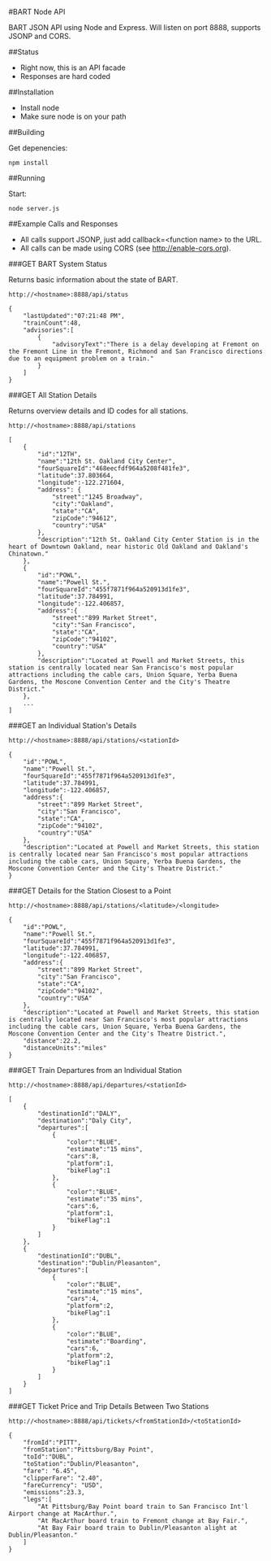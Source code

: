 #BART Node API

BART JSON API using Node and Express.  Will listen on port 8888, supports JSONP and CORS.

##Status

* Right now, this is an API facade
* Responses are hard coded

##Installation

* Install node
* Make sure node is on your path

##Building

Get depenencies:

```
npm install
```

##Running

Start:

```
node server.js
```

##Example Calls and Responses

* All calls support JSONP, just add callback=&lt;function name&gt; to the URL.
* All calls can be made using CORS (see http://enable-cors.org).

###GET BART System Status

Returns basic information about the state of BART.

```
http://<hostname>:8888/api/status
```

```
{
	"lastUpdated":"07:21:48 PM",
	"trainCount":48,
	"advisories":[
		{
			"advisoryText":"There is a delay developing at Fremont on the Fremont Line in the Fremont, Richmond and San Francisco directions due to an equipment problem on a train."
		}
	]
}
```

###GET All Station Details

Returns overview details and ID codes for all stations.

```
http://<hostname>:8888/api/stations
```

```
[
	{
		"id":"12TH",
		"name":"12th St. Oakland City Center",
		"fourSquareId":"468eecfdf964a5208f481fe3",
		"latitude":37.803664,
		"longitude":-122.271604,
		"address": {
			"street":"1245 Broadway",
			"city":"Oakland",
			"state":"CA",
			"zipCode":"94612",
			"country":"USA"
		},
		"description":"12th St. Oakland City Center Station is in the heart of Downtown Oakland, near historic Old Oakland and Oakland's Chinatown."
	},
	{
		"id":"POWL",
		"name":"Powell St.",
		"fourSquareId":"455f7871f964a520913d1fe3",
		"latitude":37.784991,
		"longitude":-122.406857,
		"address":{
			"street":"899 Market Street",
			"city":"San Francisco",
			"state":"CA",
			"zipCode":"94102",
			"country":"USA"
		},
		"description":"Located at Powell and Market Streets, this station is centrally located near San Francisco's most popular attractions including the cable cars, Union Square, Yerba Buena Gardens, the Moscone Convention Center and the City's Theatre District."
	},
	...
]
```

###GET an Individual Station's Details

```
http://<hostname>:8888/api/stations/<stationId>
```

```
{
	"id":"POWL",
	"name":"Powell St.",
	"fourSquareId":"455f7871f964a520913d1fe3",
	"latitude":37.784991,
	"longitude":-122.406857,
	"address":{
		"street":"899 Market Street",
		"city":"San Francisco",
		"state":"CA",
		"zipCode":"94102",
		"country":"USA"
	},
	"description":"Located at Powell and Market Streets, this station is centrally located near San Francisco's most popular attractions including the cable cars, Union Square, Yerba Buena Gardens, the Moscone Convention Center and the City's Theatre District."
}
```

###GET Details for the Station Closest to a Point

```
http://<hostname>:8888/api/stations/<latitude>/<longitude>
```

```
{
	"id":"POWL",
	"name":"Powell St.",
	"fourSquareId":"455f7871f964a520913d1fe3",
	"latitude":37.784991,
	"longitude":-122.406857,
	"address":{
		"street":"899 Market Street",
		"city":"San Francisco",
		"state":"CA",
		"zipCode":"94102",
		"country":"USA"
	},
	"description":"Located at Powell and Market Streets, this station is centrally located near San Francisco's most popular attractions including the cable cars, Union Square, Yerba Buena Gardens, the Moscone Convention Center and the City's Theatre District.",
	"distance":22.2,
	"distanceUnits":"miles"
}
```
###GET Train Departures from an Individual Station

```
http://<hostname>:8888/api/departures/<stationId>
```

```
[
	{
		"destinationId":"DALY",
		"destination":"Daly City",
		"departures":[
			{
				"color":"BLUE",
				"estimate":"15 mins",
				"cars":8,
				"platform":1,
				"bikeFlag":1
			},
			{
				"color":"BLUE",
				"estimate":"35 mins",
				"cars":6,
				"platform":1,
				"bikeFlag":1
			}
		]
	},
	{
		"destinationId":"DUBL",
		"destination":"Dublin/Pleasanton",
		"departures":[
			{
				"color":"BLUE",
				"estimate":"15 mins",
				"cars":4,
				"platform":2,
				"bikeFlag":1
			},
			{
				"color":"BLUE",
				"estimate":"Boarding",
				"cars":6,
				"platform":2,
				"bikeFlag":1
			}
		]
	}
]
```

###GET Ticket Price and Trip Details Between Two Stations

```
http://<hostname>:8888/api/tickets/<fromStationId>/<toStationId>
```

```
{
	"fromId":"PITT",
	"fromStation":"Pittsburg/Bay Point",
	"toId":"DUBL",
	"toStation":"Dublin/Pleasanton",
	"fare": "6.45",
	"clipperFare": "2.40",
	"fareCurrency": "USD",
	"emissions":23.3,
	"legs":[
		"At Pittsburg/Bay Point board train to San Francisco Int'l Airport change at MacArthur.",
		"At MacArthur board train to Fremont change at Bay Fair.",
		"At Bay Fair board train to Dublin/Pleasanton alight at Dublin/Pleasanton."
	]
}
```
